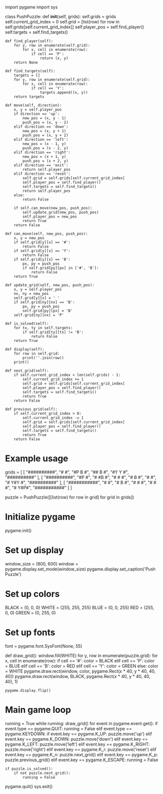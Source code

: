 
import pygame
import sys

class PushPuzzle:
    def __init__(self, grids):
        self.grids = grids
        self.current_grid_index = 0
        self.grid = [list(row) for row in self.grids[self.current_grid_index]]
        self.player_pos = self.find_player()
        self.targets = self.find_targets()

    def find_player(self):
        for y, row in enumerate(self.grid):
            for x, cell in enumerate(row):
                if cell == 'P':
                    return (x, y)
        return None

    def find_targets(self):
        targets = []
        for y, row in enumerate(self.grid):
            for x, cell in enumerate(row):
                if cell == 'Y':
                    targets.append((x, y))
        return targets

    def move(self, direction):
        x, y = self.player_pos
        if direction == 'up':
            new_pos = (x, y - 1)
            push_pos = (x, y - 2)
        elif direction == 'down':
            new_pos = (x, y + 1)
            push_pos = (x, y + 2)
        elif direction == 'left':
            new_pos = (x - 1, y)
            push_pos = (x - 2, y)
        elif direction == 'right':
            new_pos = (x + 1, y)
            push_pos = (x + 2, y)
        elif direction == 'exit':
            return self.player_pos
        elif direction == 'reset':
            self.grid = self.grids[self.current_grid_index]
            self.player_pos = self.find_player()
            self.targets = self.find_targets()
            return self.player_pos
        else:
            return False

        if self.can_move(new_pos, push_pos):
            self.update_grid(new_pos, push_pos)
            self.player_pos = new_pos
            return True
        return False

    def can_move(self, new_pos, push_pos):
        x, y = new_pos
        if self.grid[y][x] == '#':
            return False
        if self.grid[y][x] == 'Y':
            return False 
        if self.grid[y][x] == 'B':
            px, py = push_pos
            if self.grid[py][px] in ['#', 'B']:
                return False
        return True

    def update_grid(self, new_pos, push_pos):
        x, y = self.player_pos
        nx, ny = new_pos
        self.grid[y][x] = ' '
        if self.grid[ny][nx] == 'B':
            px, py = push_pos
            self.grid[py][px] = 'B'
        self.grid[ny][nx] = 'P'

    def is_solved(self):
        for tx, ty in self.targets:
            if self.grid[ty][tx] != 'B':
                return False
        return True

    def display(self):
        for row in self.grid:
            print(''.join(row))
        print()

    def next_grid(self):
        if self.current_grid_index < len(self.grids) - 1:
            self.current_grid_index += 1
            self.grid = self.grids[self.current_grid_index]
            self.player_pos = self.find_player()
            self.targets = self.find_targets()
            return True
        return False

    def previous_grid(self):
        if self.current_grid_index > 0:
            self.current_grid_index -= 1
            self.grid = self.grids[self.current_grid_index]
            self.player_pos = self.find_player()
            self.targets = self.find_targets()
            return True
        return False

# Example usage
grids = [
    [
        "##########",
        "#        #",
        "#P     B #",
        "## B     #",
        "#Y    Y  #",
        "##########"
    ],
    [
        "##########",
        "#P       #",
        "#     #B #",
        "#    #   #",
        "#    B   #",
        "#        #",
        "# Y#Y    #",
        "##########"
    ],
    [
        "###########",
        "#         #",
        "#    B    #",
        "#    #    #",
        "# #       #",
        "#      Y#P#",
        "###########"
    ]
]

puzzle = PushPuzzle([[list(row) for row in grid] for grid in grids])

# Initialize pygame
pygame.init()

# Set up display
window_size = (800, 600)
window = pygame.display.set_mode(window_size)
pygame.display.set_caption('Push Puzzle')

# Set up colors
BLACK = (0, 0, 0)
WHITE = (255, 255, 255)
BLUE = (0, 0, 255)
RED = (255, 0, 0)
GREEN = (0, 255, 0)

# Set up fonts
font = pygame.font.SysFont(None, 55)

def draw_grid():
    window.fill(WHITE)
    for y, row in enumerate(puzzle.grid):
        for x, cell in enumerate(row):
            if cell == '#':
                color = BLACK
            elif cell == 'P':
                color = BLUE
            elif cell == 'B':
                color = RED
            elif cell == 'Y':
                color = GREEN
            else:
                color = WHITE
            pygame.draw.rect(window, color, pygame.Rect(x * 40, y * 40, 40, 40))
            pygame.draw.rect(window, BLACK, pygame.Rect(x * 40, y * 40, 40, 40), 1)

    pygame.display.flip()

# Main game loop
running = True
while running:
    draw_grid()
    for event in pygame.event.get():
        if event.type == pygame.QUIT:
            running = False
        elif event.type == pygame.KEYDOWN:
            if event.key == pygame.K_UP:
                puzzle.move('up')
            elif event.key == pygame.K_DOWN:
                puzzle.move('down')
            elif event.key == pygame.K_LEFT:
                puzzle.move('left')
            elif event.key == pygame.K_RIGHT:
                puzzle.move('right')
            elif event.key == pygame.K_r:
                puzzle.move('reset')
            elif event.key == pygame.K_n:
                puzzle.next_grid()
            elif event.key == pygame.K_p:
                puzzle.previous_grid()
            elif event.key == pygame.K_ESCAPE:
                running = False

    if puzzle.is_solved():
        if not puzzle.next_grid():
            running = False

pygame.quit()
sys.exit()
